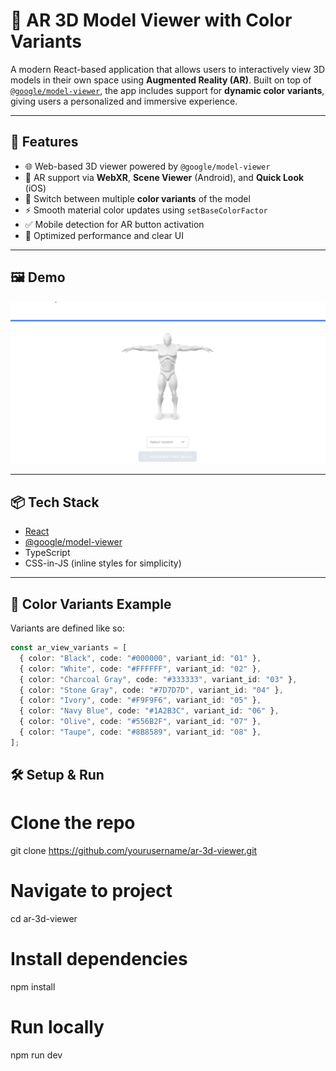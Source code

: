 # 🧿 AR 3D Model Viewer with Color Variants

A modern React-based application that allows users to interactively view 3D models in their own space using **Augmented Reality (AR)**. Built on top of [`@google/model-viewer`](https://github.com/google/model-viewer), the app includes support for **dynamic color variants**, giving users a personalized and immersive experience.

---

## 🚀 Features

- 🌐 Web-based 3D viewer powered by `@google/model-viewer`
- 📱 AR support via **WebXR**, **Scene Viewer** (Android), and **Quick Look** (iOS)
- 🎨 Switch between multiple **color variants** of the model
- ⚡ Smooth material color updates using `setBaseColorFactor`
- ✅ Mobile detection for AR button activation
- 🧠 Optimized performance and clear UI

---

## 🖼️ Demo

![3D Model Viewer Screenshot](src\assets\screenshot.png)

---

## 📦 Tech Stack

- [React](https://reactjs.org/)
- [@google/model-viewer](https://modelviewer.dev/)
- TypeScript
- CSS-in-JS (inline styles for simplicity)

---

## 🎨 Color Variants Example

Variants are defined like so:

```ts
const ar_view_variants = [
  { color: "Black", code: "#000000", variant_id: "01" },
  { color: "White", code: "#FFFFFF", variant_id: "02" },
  { color: "Charcoal Gray", code: "#333333", variant_id: "03" },
  { color: "Stone Gray", code: "#7D7D7D", variant_id: "04" },
  { color: "Ivory", code: "#F9F9F6", variant_id: "05" },
  { color: "Navy Blue", code: "#1A2B3C", variant_id: "06" },
  { color: "Olive", code: "#556B2F", variant_id: "07" },
  { color: "Taupe", code: "#8B8589", variant_id: "08" },
];
```

## 🛠️ Setup & Run

# Clone the repo

git clone https://github.com/yourusername/ar-3d-viewer.git

# Navigate to project

cd ar-3d-viewer

# Install dependencies

npm install

# Run locally

npm run dev
